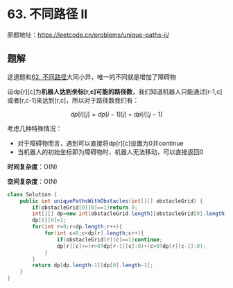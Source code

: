 # 63. 不同路径 II
原题地址：https://leetcode.cn/problems/unique-paths-ii/

## 题解
这道题和[62. 不同路径](https://leetcode.cn/problems/unique-paths/)大同小异，唯一的不同就是增加了障碍物

设dp[r][c]为**机器人达到坐标[r,c]可能的路径数**，我们知道机器人只能通过[r-1,c]或者[r,c-1]来达到[r,c]，所以对于路径数我们有：

$$dp[i][j]=dp[i-1][j]+dp[i][j-1]$$

考虑几种特殊情况：
- 对于障碍物而言，遇到可以直接将dp[r][c]设置为0并continue
- 当机器人的初始坐标即为障碍物时，机器人无法移动，可以直接返回0

**时间复杂度**：O(N)

**空间复杂度**：O(N)

```java
class Solution {
    public int uniquePathsWithObstacles(int[][] obstacleGrid) {
        if(obstacleGrid[0][0]==1)return 0;
        int[][] dp=new int[obstacleGrid.length][obstacleGrid[0].length];
        dp[0][0]=1;
        for(int r=0;r<dp.length;r++){
            for(int c=0;c<dp[r].length;c++){
                if(obstacleGrid[r][c]==1)continue;
                dp[r][c]+=(r>0?dp[r-1][c]:0)+(c>0?dp[r][c-1]:0);
            }
        }
        return dp[dp.length-1][dp[0].length-1];
    }
}
```
